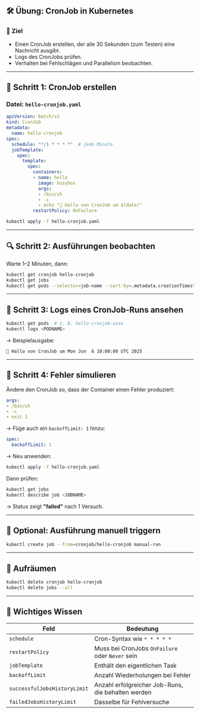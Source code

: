 
## 🛠️ **Übung: CronJob in Kubernetes**

### 🎯 Ziel

* Einen CronJob erstellen, der alle 30 Sekunden (zum Testen) eine Nachricht ausgibt.
* Logs des CronJobs prüfen.
* Verhalten bei Fehlschlägen und Parallelism beobachten.

---

## 📁 Schritt 1: CronJob erstellen

### Datei: `hello-cronjob.yaml`

```yaml
apiVersion: batch/v1
kind: CronJob
metadata:
  name: hello-cronjob
spec:
  schedule: "*/1 * * * *"  # jede Minute
  jobTemplate:
    spec:
      template:
        spec:
          containers:
          - name: hello
            image: busybox
            args:
            - /bin/sh
            - -c
            - echo "📅 Hallo von CronJob um $(date)"
          restartPolicy: OnFailure
```

```bash
kubectl apply -f hello-cronjob.yaml
```

---

## 🔍 Schritt 2: Ausführungen beobachten

Warte 1–2 Minuten, dann:

```bash
kubectl get cronjob hello-cronjob
kubectl get jobs
kubectl get pods --selector=job-name --sort-by=.metadata.creationTimestamp
```

---

## 📂 Schritt 3: Logs eines CronJob-Runs ansehen

```bash
kubectl get pods  # z. B. hello-cronjob-xxxx
kubectl logs <PODNAME>
```

→ Beispielausgabe:

```
📅 Hallo von CronJob um Mon Jun  6 10:00:00 UTC 2025
```

---

## 🧪 Schritt 4: Fehler simulieren

Ändere den CronJob so, dass der Container einen Fehler produziert:

```yaml
args:
- /bin/sh
- -c
- exit 1
```

→ Füge auch ein `backoffLimit: 1` hinzu:

```yaml
spec:
  backoffLimit: 1
```

→ Neu anwenden:

```bash
kubectl apply -f hello-cronjob.yaml
```

Dann prüfen:

```bash
kubectl get jobs
kubectl describe job <JOBNAME>
```

→ Status zeigt **"failed"** nach 1 Versuch.

---

## 🧩 Optional: Ausführung manuell triggern

```bash
kubectl create job --from=cronjob/hello-cronjob manual-run
```

---

## 🧹 Aufräumen

```bash
kubectl delete cronjob hello-cronjob
kubectl delete jobs --all
```

---

## 🧠 Wichtiges Wissen

| Feld                         | Bedeutung                                          |
| ---------------------------- | -------------------------------------------------- |
| `schedule`                   | Cron-Syntax wie `* * * * *`                        |
| `restartPolicy`              | Muss bei CronJobs `OnFailure` oder `Never` sein    |
| `jobTemplate`                | Enthält den eigentlichen Task                      |
| `backoffLimit`               | Anzahl Wiederholungen bei Fehler                   |
| `successfulJobsHistoryLimit` | Anzahl erfolgreicher Job-Runs, die behalten werden |
| `failedJobsHistoryLimit`     | Dasselbe für Fehlversuche                          |

